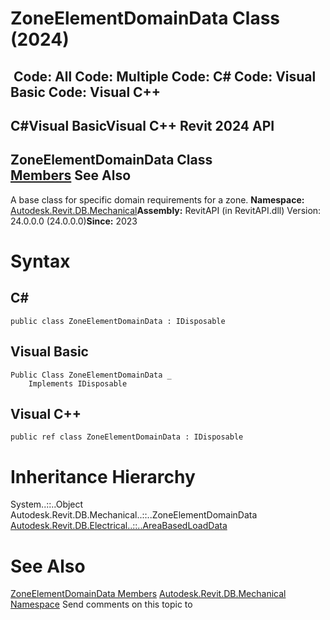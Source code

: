 # ZoneElementDomainData Class (2024)

﻿
 Code: All Code: Multiple Code: C# Code: Visual Basic Code: Visual C++   
---  
C#Visual BasicVisual C++
Revit 2024 API  
---  
ZoneElementDomainData Class  
[Members](4dd1de6c-7bdf-acf0-e6fb-820bd9e66b5d.md "ZoneElementDomainData Members") See Also  
---  
A base class for specific domain requirements for a zone. 
**Namespace:** [Autodesk.Revit.DB.Mechanical](0eafd899-5912-56fd-94b1-d286156e26fc.md "Autodesk.Revit.DB.Mechanical Namespace")**Assembly:** RevitAPI (in RevitAPI.dll) Version: 24.0.0.0 (24.0.0.0)**Since:** 2023 
# Syntax
C#  
---  
```text
public class ZoneElementDomainData : IDisposable
```
  
Visual Basic  
---  
```text
Public Class ZoneElementDomainData _
	Implements IDisposable
```
  
Visual C++  
---  
```text
public ref class ZoneElementDomainData : IDisposable
```
  
# Inheritance Hierarchy
System..::..Object Autodesk.Revit.DB.Mechanical..::..ZoneElementDomainData [Autodesk.Revit.DB.Electrical..::..AreaBasedLoadData](10433e6e-e655-db35-54a9-cc8034cff631.md "AreaBasedLoadData Class")
# See Also
[ZoneElementDomainData Members](4dd1de6c-7bdf-acf0-e6fb-820bd9e66b5d.md "ZoneElementDomainData Members")
[Autodesk.Revit.DB.Mechanical Namespace](0eafd899-5912-56fd-94b1-d286156e26fc.md "Autodesk.Revit.DB.Mechanical Namespace")
Send comments on this topic to 